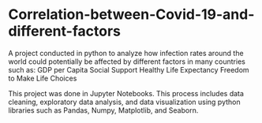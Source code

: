 # Correlation-between-Covid-19-and-different-factors
A project conducted in python to analyze how infection rates around the world could potentially be affected by different factors in many countries such as:
GDP per Capita
Social Support 
Healthy Life Expectancy
Freedom to Make Life Choices

This project was done in Jupyter Notebooks. This process includes data cleaning, exploratory data analysis, 
and data visualization using python libraries such as Pandas, Numpy, Matplotlib, and Seaborn.
